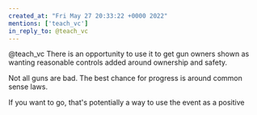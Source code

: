 ```yaml
---
created_at: "Fri May 27 20:33:22 +0000 2022"
mentions: ['teach_vc']
in_reply_to: @teach_vc
---
```


@teach_vc There is an opportunity to use it to get gun owners shown as wanting reasonable controls added around ownership and safety.

Not all guns are bad. The best chance for progress is around common sense laws.

If you want to go, that's potentially a way to use the event as a positive